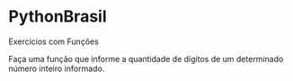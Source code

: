 # PythonBrasil
 Exercícios com Funções

Faça uma função que informe a quantidade de dígitos de um determinado número inteiro informado.